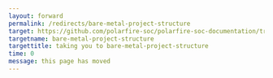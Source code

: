 ```yaml
---
layout: forward
permalink: /redirects/bare-metal-project-structure
target: https://github.com/polarfire-soc/polarfire-soc-documentation/tree/master/bare-metal-embedded-software/bare-metal-software-project-structure.md
targetname: bare-metal-project-structure
targettitle: taking you to bare-metal-project-structure
time: 0
message: this page has moved
---
```

